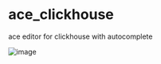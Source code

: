 # ace_clickhouse
ace editor for clickhouse with autocomplete

![image](https://dimg04.c-ctrip.com/images/0v509120009e4gri0B30D.png)

